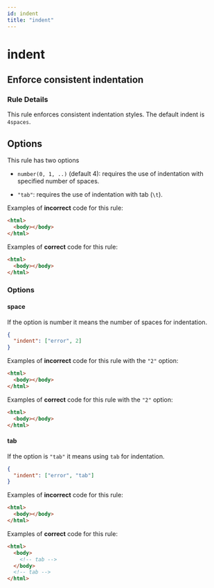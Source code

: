 ```yaml
---
id: indent
title: "indent"
---
```


# indent
## Enforce consistent indentation

### Rule Details

This rule enforces consistent indentation styles. The default indent is `4spaces`.

## Options

This rule has two options

- `number(0, 1, ..)` (default 4): requires the use of indentation with specified number of spaces.

- `"tab"`: requires the use of indentation with tab (`\t`).

Examples of **incorrect** code for this rule:

```html
<html>
  <body></body>
</html>
```

Examples of **correct** code for this rule:

```html
<html>
  <body></body>
</html>
```

### Options

#### space

If the option is number it means the number of spaces for indentation.

```json
{
  "indent": ["error", 2]
}
```

Examples of **incorrect** code for this rule with the `"2"` option:

```html
<html>
  <body></body>
</html>
```

Examples of **correct** code for this rule with the `"2"` option:

```html
<html>
  <body></body>
</html>
```

<!-- prettier-ignore-end -->

#### tab

If the option is `"tab"` it means using `tab` for indentation.

```json
{
  "indent": ["error", "tab"]
}
```

Examples of **incorrect** code for this rule:

```html
<html>
  <body></body>
</html>
```

Examples of **correct** code for this rule:

```html
<html>
  <body>
    <!-- tab -->
  </body>
  <!-- tab -->
</html>
```
